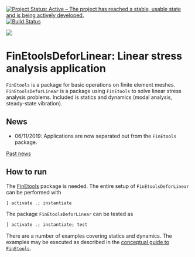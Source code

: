 [![Project Status: Active – The project has reached a stable, usable state and is being actively developed.](http://www.repostatus.org/badges/latest/active.svg)](http://www.repostatus.org/#active)
[![Build Status](https://travis-ci.com/PetrKryslUCSD/FinEtoolsDeforLinear.jl.svg?branch=master)](https://travis-ci.com/PetrKryslUCSD/FinEtoolsDeforLinear.jl)

[![][docs-latest-img]][docs-latest-url]

[docs-latest-img]: https://img.shields.io/badge/docs-latest-blue.svg
[docs-latest-url]: http://petrkryslucsd.github.io/FinEtoolsDeforLinear.jl/latest/

# FinEtoolsDeforLinear: Linear stress analysis application

`FinEtools` is a package for basic operations on finite element meshes.
`FinEtoolsDeforLinear` is a package using `FinEtools` to solve linear stress analysis problems.
Included is statics and dynamics (modal analysis, steady-state vibration).

## News

- 06/11/2019: Applications are now separated  out from the `FinEtools` package.

[Past news](oldnews.md)

## How to run

The [FinEtools](https://github.com/PetrKryslUCSD/FinEtools.jl) package is
needed. The entire setup of `FinEtoolsDeforLinear` can be performed with
```julia
] activate .; instantiate
```

The package `FinEtoolsDeforLinear` can be tested as
```julia
] activate .; instantiate; test
```

There are a number of examples covering statics and dynamics. The examples may
be executed as described in the  [conceptual guide to
`FinEtools`](https://petrkryslucsd.github.io/FinEtools.jl/latest).
